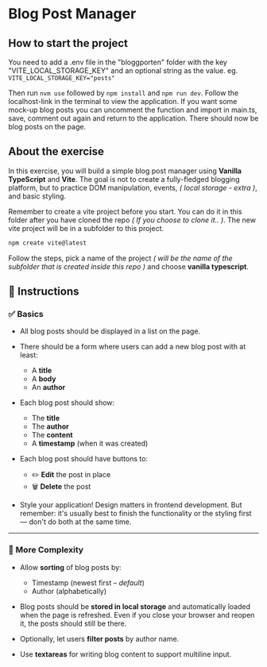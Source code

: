 # Blog Post Manager

## How to start the project
You need to add a .env file in the "bloggporten" folder with the key "VITE_LOCAL_STORAGE_KEY" and an optional string as the value.
eg. `VITE_LOCAL_STORAGE_KEY="posts"`

Then run `nvm use` followed by `npm install` and `npm run dev`. Follow the localhost-link in the terminal to view the application. If you want some mock-up blog posts you can uncomment the function and import in main.ts, save, comment out again and return to the application. There should now be blog posts on the page.

## About the exercise

In this exercise, you will build a simple blog post manager using **Vanilla TypeScript** and **Vite**. The goal is not to create a fully-fledged blogging platform, but to practice DOM manipulation, events, _( local storage - extra )_, and basic styling.

Remember to create a vite project before you start. You can do it in this folder after you have cloned the repo _( If you choose to clone it.. )_. The new vite project will be in a subfolder to this project.

```bash
npm create vite@latest
```

Follow the steps, pick a name of the project _( will be the name of the subfolder that is created inside this repo )_ and choose **vanilla typescript**.

## 📌 Instructions

### ✅ Basics

- All blog posts should be displayed in a list on the page.

- There should be a form where users can add a new blog post with at least:

  - A **title**
  - A **body**
  - An **author**

- Each blog post should show:

  - The **title**
  - The **author**
  - The **content**
  - A **timestamp** (when it was created)

- Each blog post should have buttons to:

  - ✏️ **Edit** the post in place
  - 🗑️ **Delete** the post

- Style your application! Design matters in frontend development. But remember: it's usually best to finish the functionality or the styling first — don't do both at the same time.

---

### 🚀 More Complexity

- Allow **sorting** of blog posts by:

  - Timestamp (newest first – _default_)
  - Author (alphabetically)

- Blog posts should be **stored in local storage** and automatically loaded when the page is refreshed. Even if you close your browser and reopen it, the posts should still be there.

- Optionally, let users **filter posts** by author name.

- Use **textareas** for writing blog content to support multiline input.

